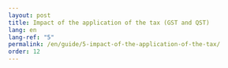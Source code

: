 ```yaml
---
layout: post
title: Impact of the application of the tax (GST and QST)
lang: en
lang-ref: "5"
permalink: /en/guide/5-impact-of-the-application-of-the-tax/
order: 12
---
```

